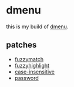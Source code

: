 # dmenu

this is my build of [dmenu](https://tools.suckless.org/dmenu).

## patches

- [fuzzymatch](https://tools.suckless.org/dmenu/patches/fuzzymatch)
- [fuzzyhighlight](https://tools.suckless.org/dmenu/patches/fuzzyhighlight)
- [case-insensitive](https://tools.suckless.org/dmenu/patches/case-insensitive)
- [password](https://tools.suckless.org/dmenu/patches/password)
